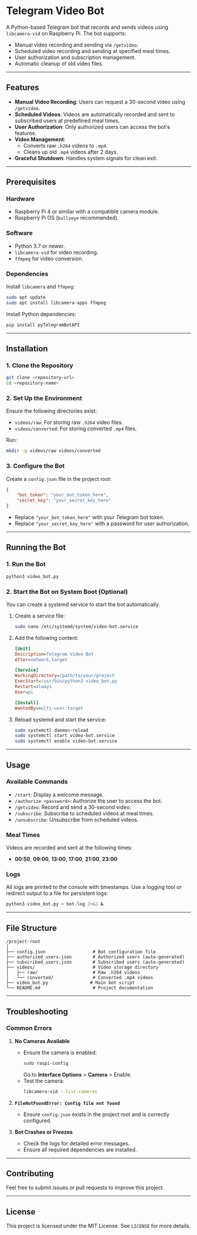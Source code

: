 
# Telegram Video Bot

A Python-based Telegram bot that records and sends videos using `libcamera-vid` on Raspberry Pi. The bot supports:

- Manual video recording and sending via `/getvideo`.
- Scheduled video recording and sending at specified meal times.
- User authorization and subscription management.
- Automatic cleanup of old video files.

---

## Features

- **Manual Video Recording**: Users can request a 30-second video using `/getvideo`.
- **Scheduled Videos**: Videos are automatically recorded and sent to subscribed users at predefined meal times.
- **User Authorization**: Only authorized users can access the bot's features.
- **Video Management**:
  - Converts raw `.h264` videos to `.mp4`.
  - Cleans up old `.mp4` videos after 2 days.
- **Graceful Shutdown**: Handles system signals for clean exit.

---

## Prerequisites

### Hardware
- Raspberry Pi 4 or similar with a compatible camera module.
- Raspberry Pi OS (`bullseye` recommended).

### Software
- Python 3.7 or newer.
- `libcamera-vid` for video recording.
- `ffmpeg` for video conversion.

### Dependencies
Install `libcamera` and `ffmpeg`:
```bash
sudo apt update
sudo apt install libcamera-apps ffmpeg
```

Install Python dependencies:
```bash
pip install pyTelegramBotAPI
```

---

## Installation

### 1. Clone the Repository
```bash
git clone <repository-url>
cd <repository-name>
```

### 2. Set Up the Environment
Ensure the following directories exist:
- `videos/raw`: For storing raw `.h264` video files.
- `videos/converted`: For storing converted `.mp4` files.

Run:
```bash
mkdir -p videos/raw videos/converted
```

### 3. Configure the Bot
Create a `config.json` file in the project root:
```json
{
    "bot_token": "your_bot_token_here",
    "secret_key": "your_secret_key_here"
}
```
- Replace `"your_bot_token_here"` with your Telegram bot token.
- Replace `"your_secret_key_here"` with a password for user authorization.

---

## Running the Bot

### 1. Run the Bot
```bash
python3 video_bot.py
```

### 2. Start the Bot on System Boot (Optional)
You can create a systemd service to start the bot automatically.

1. Create a service file:
   ```bash
   sudo nano /etc/systemd/system/video-bot.service
   ```

2. Add the following content:
   ```ini
   [Unit]
   Description=Telegram Video Bot
   After=network.target

   [Service]
   WorkingDirectory=/path/to/your/project
   ExecStart=/usr/bin/python3 video_bot.py
   Restart=always
   User=pi

   [Install]
   WantedBy=multi-user.target
   ```

3. Reload systemd and start the service:
   ```bash
   sudo systemctl daemon-reload
   sudo systemctl start video-bot.service
   sudo systemctl enable video-bot.service
   ```

---

## Usage

### Available Commands

- `/start`: Display a welcome message.
- `/authorize <password>`: Authorize the user to access the bot.
- `/getvideo`: Record and send a 30-second video.
- `/subscribe`: Subscribe to scheduled videos at meal times.
- `/unsubscribe`: Unsubscribe from scheduled videos.

### Meal Times
Videos are recorded and sent at the following times:
- **00:50**, **09:00**, **13:00**, **17:00**, **21:00**, **23:00**

### Logs
All logs are printed to the console with timestamps. Use a logging tool or redirect output to a file for persistent logs:
```bash
python3 video_bot.py > bot.log 2>&1 &
```

---

## File Structure

```plaintext
/project-root
│
├── config.json                  # Bot configuration file
├── authorized_users.json        # Authorized users (auto-generated)
├── subscribed_users.json        # Subscribed users (auto-generated)
├── videos/                      # Video storage directory
│   ├── raw/                     # Raw .h264 videos
│   └── converted/               # Converted .mp4 videos
├── video_bot.py                # Main bot script
└── README.md                    # Project documentation
```

---

## Troubleshooting

### Common Errors

1. **No Cameras Available**
   - Ensure the camera is enabled:
     ```bash
     sudo raspi-config
     ```
     Go to **Interface Options** > **Camera** > Enable.
   - Test the camera:
     ```bash
     libcamera-vid --list-cameras
     ```

2. **`FileNotFoundError: Config file not found`**
   - Ensure `config.json` exists in the project root and is correctly configured.

3. **Bot Crashes or Freezes**
   - Check the logs for detailed error messages.
   - Ensure all required dependencies are installed.

---

## Contributing

Feel free to submit issues or pull requests to improve this project.

---

## License

This project is licensed under the MIT License. See `LICENSE` for more details.
